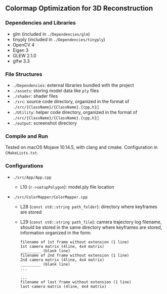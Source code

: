## Colormap Optimization for 3D Reconstruction

### Dependencies and Libraries

- glm (included in `./Dependencies/glm`)
- tinyply (included in `./Dependencies/tinyply`)
- OpenCV 4
- Eigen 3
- GLEW 2.1.0
- glfw 3.3



### File Structures

- `./Dependencies`: external libraries bundled with the project
- `./assets`: storing model data like `ply` files
- `./shader`: shader files
- `./src`: source code directory, organized in the format of `./src/{ClassName}/{ClassName}.{cpp,h}`
- `./Utility`: helper code directory, organized in the format of `./src/{ClassName}/{ClassName}.{cpp,h}`
- `./output`: screenshot directory



### Compile and Run

Tested on macOS Mojave 10.14.5, with clang and cmake. Configuration in `CMakeLists.txt`.



### Configurations

- `./src/App/App.cpp`

  - L10 (`r->setupPolygon`): model.ply file location

- `./src/ColorMapper/ColorMapper.cpp`

  - L28 (`const std::string path_folder`): directory where keyframes are stored

  - L29 (`const std::string path_file`): camera trajectory log filename, should be stored in the same directory where keyframes are stored, information organized in the form:

    ```
    filename of 1st frame without extension (1 line)
    1st camera matrix (4line, 4x4 matrix)
    _________ (blank line)
    filename of 2nd frame without extension (1 line)
    2nd camera matrix (4line, 4x4 matrix)
    _________ (blank line)
    ...
    
    ...
    filename of last frame without extension (1 line)
    last camera matrix (4line, 4x4 matrix)
    ```

    